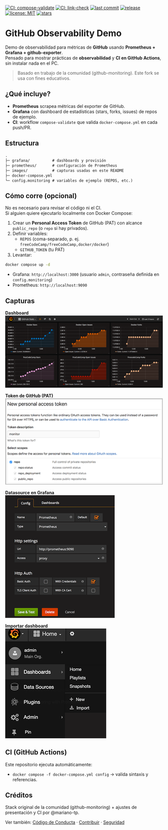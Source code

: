 [![CI: compose-validate](https://img.shields.io/github/actions/workflow/status/mariano-tp/github-observability-demo/compose-validate.yaml?branch=main&label=compose-validate&style=flat-square)](https://github.com/mariano-tp/github-observability-demo/actions/workflows/compose-validate.yaml)
[![CI: link-check](https://img.shields.io/github/actions/workflow/status/mariano-tp/github-observability-demo/link-check.yml?branch=main&label=link-check&style=flat-square)](https://github.com/mariano-tp/github-observability-demo/actions/workflows/link-check.yml)
[![last commit](https://img.shields.io/github/last-commit/mariano-tp/github-observability-demo?style=flat-square)](https://github.com/mariano-tp/github-observability-demo/commits/main)
[![release](https://img.shields.io/github/v/release/mariano-tp/github-observability-demo?display_name=tag&style=flat-square)](https://github.com/mariano-tp/github-observability-demo/releases)
[![license: MIT](https://img.shields.io/badge/license-MIT-green?style=flat-square)](./LICENSE)
[![stars](https://img.shields.io/github/stars/mariano-tp/github-observability-demo?style=flat-square)](https://github.com/mariano-tp/github-observability-demo/stargazers)



# GitHub Observability Demo

Demo de observabilidad para métricas de **GitHub** usando **Prometheus + Grafana + github-exporter**.  
Pensado para mostrar prácticas de **observabilidad** y **CI en GitHub Actions**, sin instalar nada en el PC.

> Basado en trabajo de la comunidad (github-monitoring). Este fork se usa con fines educativos.

## ¿Qué incluye?
- **Prometheus** scrapea métricas del exporter de GitHub.
- **Grafana** con dashboard de estadísticas (stars, forks, issues) de repos de ejemplo.
- **CI**: workflow `compose-validate` que valida `docker-compose.yml` en cada push/PR.

## Estructura
```
.
├─ grafana/          # dashboards y provisión
├─ prometheus/       # configuración de Prometheus
├─ images/           # capturas usadas en este README
├─ docker-compose.yml
└─ config.monitoring # variables de ejemplo (REPOS, etc.)
```

## Cómo corre (opcional)
No es necesario para revisar el código ni el CI.  
Si alguien quiere ejecutarlo localmente con Docker Compose:

1. Crear un **Personal Access Token** de GitHub (PAT) con alcance `public_repo` (o `repo` si hay privados).
2. Definir variables:
   - `REPOS` (coma-separado, p. ej. `freeCodeCamp/freeCodeCamp,docker/docker`)
   - `GITHUB_TOKEN` (tu PAT)
3. Levantar:
```bash
docker compose up -d
```

- Grafana: `http://localhost:3000` (usuario `admin`, contraseña definida en `config.monitoring`)  
- Prometheus: `http://localhost:9090`

## Capturas
**Dashboard**  
![Dashboard](images/dashboard.png)

**Token de GitHub (PAT)**  
![PAT](images/github_token.png)

**Datasource en Grafana**  
![Datasource](images/Grafana_Add_Data_Source.png)

**Importar dashboard**  
![Import](images/Import_Dashboard.png)

## CI (GitHub Actions)
Este repositorio ejecuta automáticamente:
- `docker compose -f docker-compose.yml config` → valida sintaxis y referencias.

## Créditos

Stack original de la comunidad (github-monitoring) + ajustes de presentación y CI por @mariano-tp.

Ver también: [Código de Conducta](./CODE_OF_CONDUCT.md) · [Contribuir](./CONTRIBUTING.md) · [Seguridad](./SECURITY.md)
